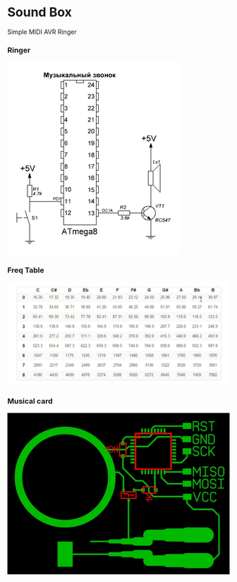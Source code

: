 # Sound Box
Simple MIDI AVR Ringer

### Ringer
![Sample schematic](Images/Ringer.gif)

### Freq Table
![Sample schematic](Images/Freq.png)

### Musical card
![Sample schematic](sheme/MusicalCard.jpg)
